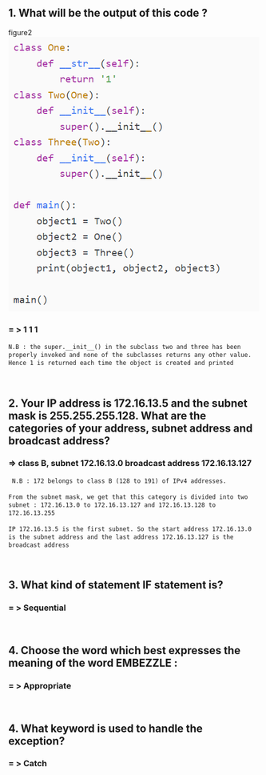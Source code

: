 ## 1. What will be the output of this code ?

figure2 <br>
[<img src="https://github.com/Chaitalykundu/Coding-Sitewise/blob/master/Coding-Ninja/MCQ/2023/assets/fig2.PNG">](https://github.com/Chaitalykundu/Coding-Sitewise/blob/master/Coding-Ninja/MCQ/2023/assets/fig2.PNG)

### = > 1 1 1

```
N.B : the super.__init__() in the subclass two and three has been properly invoked and none of the subclasses returns any other value. 
Hence 1 is returned each time the object is created and printed
```

&nbsp;

## 2. Your IP address is 172.16.13.5 and the subnet mask is 255.255.255.128. What are the categories of your address, subnet address and broadcast address?

### => class B, subnet 172.16.13.0 broadcast address 172.16.13.127

```
 N.B : 172 belongs to class B (128 to 191) of IPv4 addresses.

From the subnet mask, we get that this category is divided into two subnet : 172.16.13.0 to 172.16.13.127 and 172.16.13.128 to 172.16.13.255

IP 172.16.13.5 is the first subnet. So the start address 172.16.13.0 is the subnet address and the last address 172.16.13.127 is the broadcast address
```

&nbsp;

## 3. What kind of statement IF statement is?

### = > Sequential

&nbsp;

## 4. Choose the word which best expresses the meaning of the word EMBEZZLE :

### = > Appropriate

&nbsp;

## 4. What keyword is used to handle the exception?

### = > Catch
